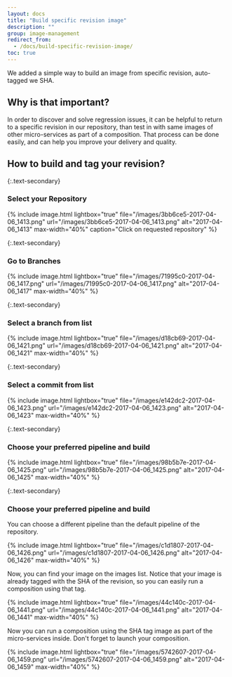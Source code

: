 ```yaml
---
layout: docs
title: "Build specific revision image"
description: ""
group: image-management
redirect_from:
  - /docs/build-specific-revision-image/
toc: true
---
```

We added a simple way to build an image from specific revision, auto-tagged we SHA.

## Why is that important?
In order to discover and solve regression issues, it can be helpful to return to a specific revision in our repository, than test in with same images of other micro-services as part of a composition.
That process can be done easily, and can help you improve your delivery and quality.

## How to build and tag your revision?

{:.text-secondary}
### **Select your Repository**

{% include image.html 
lightbox="true" 
file="/images/3bb6ce5-2017-04-06_1413.png" 
url="/images/3bb6ce5-2017-04-06_1413.png" 
alt="2017-04-06_1413" 
max-width="40%" 
caption="Click on requested repository"
%}

{:.text-secondary} 
### **Go to Branches**

{% include image.html 
lightbox="true" 
file="/images/71995c0-2017-04-06_1417.png" 
url="/images/71995c0-2017-04-06_1417.png"
alt="2017-04-06_1417" 
max-width="40%" 
%}

{:.text-secondary}  
### **Select a branch from list**

{% include image.html 
lightbox="true" 
file="/images/d18cb69-2017-04-06_1421.png" 
url="/images/d18cb69-2017-04-06_1421.png"
alt="2017-04-06_1421" 
max-width="40%" 
%}

{:.text-secondary}  
### **Select a commit from list**

{% include image.html 
lightbox="true" 
file="/images/e142dc2-2017-04-06_1423.png" 
url="/images/e142dc2-2017-04-06_1423.png"
alt="2017-04-06_1423" 
max-width="40%" 
%}

{:.text-secondary} 
### **Choose your preferred pipeline and build**

{% include image.html 
lightbox="true" 
file="/images/98b5b7e-2017-04-06_1425.png" 
url="/images/98b5b7e-2017-04-06_1425.png"
alt="2017-04-06_1425" 
max-width="40%" 
%}
 
{:.text-secondary}  
### **Choose your preferred pipeline and build**
You can choose a different pipeline than the default pipeline of the repository.

{% include image.html 
lightbox="true" 
file="/images/c1d1807-2017-04-06_1426.png" 
url="/images/c1d1807-2017-04-06_1426.png"
alt="2017-04-06_1426" 
max-width="40%" 
%}

Now, you can find your image on the images list.
Notice that your image is already tagged with the SHA of the revision, so you can easily run a composition using that tag.

{% include image.html 
lightbox="true" 
file="/images/44c140c-2017-04-06_1441.png" 
url="/images/44c140c-2017-04-06_1441.png"
alt="2017-04-06_1441" 
max-width="40%" 
%}

Now you can run a composition using the SHA tag image as part of the micro-services inside.
Don't forget to launch your composition.

{% include image.html 
lightbox="true" 
file="/images/5742607-2017-04-06_1459.png" 
url="/images/5742607-2017-04-06_1459.png"
alt="2017-04-06_1459" 
max-width="40%" 
%}
